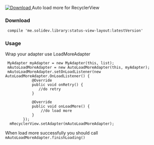 [ ![Download](https://api.bintray.com/packages/solid/maven/AutoLoadmore/images/download.svg) ](https://bintray.com/solid/maven/AutoLoadmore/_latestVersion)
Auto load more for RecyclerView
### Download
 ```html
  compile 'me.solidev.library:status-view-layout:latestVersion'
 ```

### Usage
Wrap your adapter use LoadMoreAdapter
```
 MyAdapter myAdapter = new MyAdapter(this, list);
 mAutoLoadMoreAdapter = new AutoLoadMoreAdapter(this, myAdapter);
 mAutoLoadMoreAdapter.setOnLoadListener(new AutoLoadMoreAdapter.OnLoadListener() {
            @Override
            public void onRetry() {
               //do retry
            }

            @Override
            public void onLoadMore() {
                //do load more
            }
        });
  mRecyclerView.setAdapter(mAutoLoadMoreAdapter);
```

When load more successfully you should call ` mAutoLoadMoreAdapter.finishLoading()`